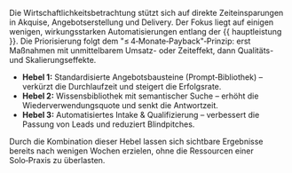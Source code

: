 <!-- PURPOSE: Business-Argumentation ohne eigene Zahlen zu erfinden (Baseline Payback ~4 Monate kommt aus Backend). -->
<!-- OUTPUT: Nur HTML-Paragraf(e)/Liste. -->

<p>Die Wirtschaftlichkeitsbetrachtung stützt sich auf direkte Zeiteinsparungen in Akquise, Angebotserstellung und Delivery. Der Fokus liegt auf einigen wenigen, wirkungsstarken Automatisierungen entlang der {{ hauptleistung }}. Die Priorisierung folgt dem "≤ 4‑Monate‑Payback"‑Prinzip: erst Maßnahmen mit unmittelbarem Umsatz- oder Zeiteffekt, dann Qualitäts- und Skalierungseffekte.</p>

<ul>
  <li><strong>Hebel 1:</strong> Standardisierte Angebotsbausteine (Prompt‑Bibliothek) – verkürzt die Durchlaufzeit und steigert die Erfolgsrate.</li>
  <li><strong>Hebel 2:</strong> Wissensbibliothek mit semantischer Suche – erhöht die Wiederverwendungsquote und senkt die Antwortzeit.</li>
  <li><strong>Hebel 3:</strong> Automatisiertes Intake &amp; Qualifizierung – verbessert die Passung von Leads und reduziert Blindpitches.</li>
</ul>

<p>Durch die Kombination dieser Hebel lassen sich sichtbare Ergebnisse bereits nach wenigen Wochen erzielen, ohne die Ressourcen einer Solo‑Praxis zu überlasten.</p>